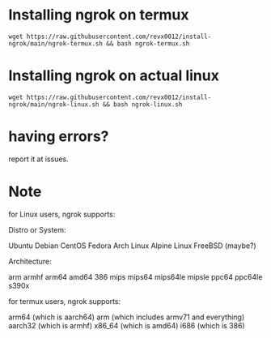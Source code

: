 # Installing ngrok on termux

```wget https://raw.githubusercontent.com/revx0012/install-ngrok/main/ngrok-termux.sh && bash ngrok-termux.sh```


# Installing ngrok on actual linux

```wget https://raw.githubusercontent.com/revx0012/install-ngrok/main/ngrok-linux.sh && bash ngrok-linux.sh```

# having errors?

report it at issues.

# Note

for Linux users, ngrok supports:

Distro or System:

Ubuntu
Debian
CentOS
Fedora
Arch Linux
Alpine Linux
FreeBSD (maybe?)


Architecture:

arm 
armhf
arm64
amd64
386
mips
mips64
mips64le
mipsle
ppc64
ppc64le
s390x

for termux users, ngrok supports:

arm64 (which is aarch64)
arm   (which includes armv71 and everything)
aarch32 (which is armhf)
x86_64 (which is amd64)
i686 (which is 386)



